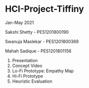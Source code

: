 # HCI-Project-Tiffiny

Jan-May 2021

Sakshi Shetty - PES1201800190

Swanuja Maslekar - PES1201800369

Mahah Sadique - PES1201801156

1. Presentation
2. Concept Video
3. Lo-Fi Prototype: Empathy Map
4. Hi-Fi Prototype
5. Heuristic Evaluation
